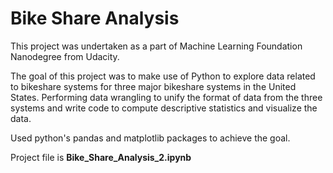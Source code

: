 # Bike Share Analysis
This project was undertaken as a part of Machine Learning Foundation Nanodegree from Udacity.

The goal of this project was to make use of Python to explore data related to bikeshare systems for three major bikeshare systems 
in the United States. Performing data wrangling to unify the format of data from the three systems and write code to 
compute descriptive statistics and visualize the data.

Used python's pandas and matplotlib packages to achieve the goal.

Project file is **Bike_Share_Analysis_2.ipynb**
